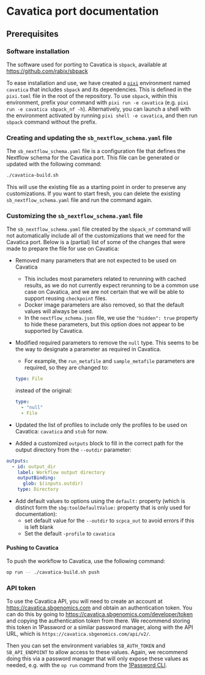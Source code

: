 # Cavatica port documentation

## Prerequisites

### Software installation

The software used for porting to Cavatica is `sbpack`, available at https://github.com/rabix/sbpack

To ease installation and use, we have created a [`pixi`](https://pixi.sh) environment named `cavatica` that includes `sbpack` and its dependencies.
This is defined in the `pixi.toml` file in the root of the repository.
To use `sbpack`, within this environment, prefix your command with `pixi run -e cavatica` (e.g. `pixi run -e cavatica sbpack_nf -h`).
Alternatively, you can launch a shell with the environment activated by running `pixi shell -e cavatica`, and then run `sbpack` command without the prefix.

### Creating and updating the `sb_nextflow_schema.yaml` file

The `sb_nextflow_schema.yaml` file is a configuration file that defines the Nextflow schema for the Cavatica port.
This file can be generated or updated with the following command:

```bash
./cavatica-build.sh
```

This will use the existing file as a starting point in order to preserve any customizations.
If you want to start fresh, you can delete the existing `sb_nextflow_schema.yaml` file and run the command again.

### Customizing the `sb_nextflow_schema.yaml` file

The `sb_nextflow_schema.yaml` file created by the `sbpack_nf` command will not automatically include all of the customizations that we need for the Cavatica port.
Below is a (partial) list of some of the changes that were made to prepare the file for use on Cavatica:

- Removed many parameters that are not expected to be used on Cavatica
  - This includes most parameters related to rerunning with cached results, as we do not currently expect rerunning to be a common use case on Cavatica, and we are not certain that we will be able to support reusing `checkpoint` files.
  - Docker image parameters are also removed, so that the default values will always be used.
  - In the `nextflow_schema.json` file, we use the `"hidden": true` property to hide these parameters, but this option does not appear to be supported by Cavatica.
- Modified required parameters to remove the `null` type. This seems to be the way to designate a parameter as required in Cavatica.
  - For example, the `run_metafile` and `sample_metafile` parameters are required, so they are changed to:

  ```yaml
  type: File
  ```

  instead of the original:

  ```yaml
  type:
    - "null"
    - File
  ```

- Updated the list of profiles to include only the profiles to be used on Cavatica: `cavatica` and `stub` for now.
- Added a customized `outputs` block to fill in the correct path for the output directory from the `--outdir` parameter:

```yaml
outputs:
  - id: output_dir
    label: Workflow output directory
    outputBinding:
      glob: $(inputs.outdir)
    type: Directory
```

- Add default values to options using the `default:` property (which is distinct form the `sbg:toolDefaultValue:` property that is only used for documentation):
  - set default value for the `--outdir` to `scpca_out` to avoid errors if this is left blank
  - Set the default `-profile` to `cavatica`



#### Pushing to Cavatica

To push the workflow to Cavatica, use the following command:

```bash
op run -- ./cavatica-build.sh push
```


### API token

To use the Cavatica API, you will need to create an account at https://cavatica.sbgenomics.com and obtain an authentication token.
You can do this by going to https://cavatica.sbgenomics.com/developer/token and copying the authentication token from there.
We recommend storing this token in 1Password or a similar password manager, along with the API URL, which is `https://cavatica.sbgenomics.com/api/v2/`.

Then you can set the environment variables `SB_AUTH_TOKEN` and `SB_API_ENDPOINT` to allow access to these values.
Again, we recommend doing this via a password manager that will only expose these values as needed, e.g. with the `op run` command from the [1Password CLI](https://developer.1password.com/docs/cli/).
